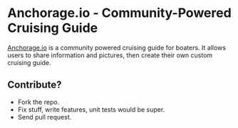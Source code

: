 # Anchorage.io - Community-Powered Cruising Guide

[Anchorage.io](http://anchorage.io) is a community powered cruising guide for boaters. It allows users to share information and pictures, then create their own custom cruising guide.

## Contribute?

- Fork the repo.
- Fix stuff, write features, unit tests would be super.
- Send pull request.
